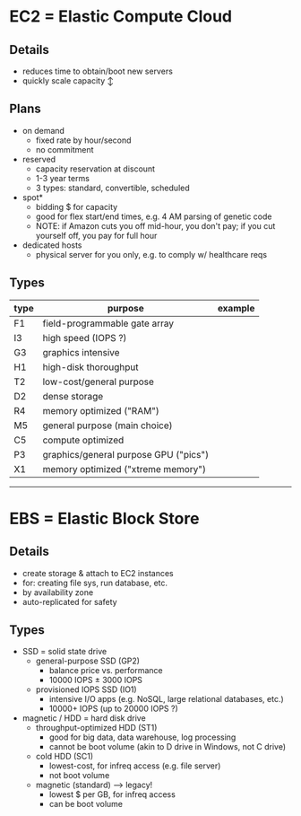 # EC2 = Elastic Compute Cloud

## Details
- reduces time to obtain/boot new servers
- quickly scale capacity ↕

## Plans
- on demand
  * fixed rate by hour/second
  * no commitment
- reserved
  * capacity reservation at discount
  * 1-3 year terms
  * 3 types: standard, convertible, scheduled
- spot*
  * bidding $ for capacity
  * good for flex start/end times, e.g. 4 AM parsing of genetic code
  * NOTE: if Amazon cuts you off mid-hour, you don't pay; if you cut yourself off, you pay for full hour
- dedicated hosts
  * physical server for you only, e.g. to comply w/ healthcare reqs

## Types
| type | purpose                               | example |
|------|---------------------------------------|---------|
| F1   | field-programmable gate array         |         |
| I3   | high speed (IOPS ?)                   |         |
| G3   | graphics intensive                    |         |
| H1   | high-disk thoroughput                 |         |
| T2   | low-cost/general purpose              |         |
| D2   | dense storage                         |         |
| R4   | memory optimized ("RAM")              |         |
| M5   | general purpose (main choice)         |         |
| C5   | compute optimized                     |         |
| P3   | graphics/general purpose GPU ("pics") |         |
| X1   | memory optimized ("xtreme memory")    |         |

___

# EBS = Elastic Block Store

## Details
- create storage & attach to EC2 instances
- for: creating file sys, run database, etc.
- by availability zone
- auto-replicated for safety

## Types
- SSD = solid state drive
  * general-purpose SSD (GP2)
    - balance price vs. performance
    - 10000 IOPS ± 3000 IOPS
  * provisioned IOPS SSD (IO1)
    - intensive I/O apps (e.g. NoSQL, large relational databases, etc.)
    - 10000+ IOPS (up to 20000 IOPS ?)
- magnetic / HDD = hard disk drive
  * throughput-optimized HDD (ST1)
    - good for big data, data warehouse, log processing
    - cannot be boot volume (akin to D drive in Windows, not C drive)
  * cold HDD (SC1)
    - lowest-cost, for infreq access (e.g. file server)
    - not boot volume
  * magnetic (standard) ⟶ legacy!
    - lowest $ per GB, for infreq access
    - can be boot volume

